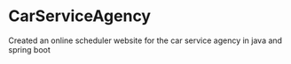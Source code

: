 # CarServiceAgency
Created an online scheduler website for the car service agency in java and spring boot
